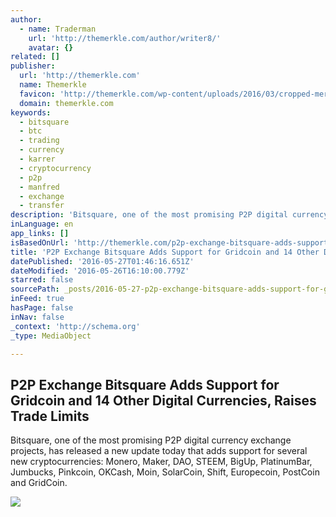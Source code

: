```yaml
---
author:
  - name: Traderman
    url: 'http://themerkle.com/author/writer8/'
    avatar: {}
related: []
publisher:
  url: 'http://themerkle.com'
  name: Themerkle
  favicon: 'http://themerkle.com/wp-content/uploads/2016/03/cropped-merkle-white-1-192x192.png'
  domain: themerkle.com
keywords:
  - bitsquare
  - btc
  - trading
  - currency
  - karrer
  - cryptocurrency
  - p2p
  - manfred
  - exchange
  - transfer
description: 'Bitsquare, one of the most promising P2P digital currency exchange projects, has released a new update today that adds support for several new cryptocurrencies: Monero, Maker, DAO, STEEM, BigUp, PlatinumBar, Jumbucks, Pinkcoin, OKCash, Moin, SolarCoin, Shift, Europecoin, PostCoin and GridCoin.'
inLanguage: en
app_links: []
isBasedOnUrl: 'http://themerkle.com/p2p-exchange-bitsquare-adds-support-for-gridcoin-and-14-other-digital-currencies-raises-trade-limits/'
title: 'P2P Exchange Bitsquare Adds Support for Gridcoin and 14 Other Digital Currencies, Raises Trade Limits'
datePublished: '2016-05-27T01:46:16.651Z'
dateModified: '2016-05-26T16:10:00.779Z'
starred: false
sourcePath: _posts/2016-05-27-p2p-exchange-bitsquare-adds-support-for-gridcoin-and-14-othe.md
inFeed: true
hasPage: false
inNav: false
_context: 'http://schema.org'
_type: MediaObject

---
```

<article style=""><h1>P2P Exchange Bitsquare Adds Support for Gridcoin and 14 Other Digital Currencies, Raises Trade Limits</h1><p>Bitsquare, one of the most promising P2P digital currency exchange projects, has released a new update today that adds support for several new cryptocurrencies: Monero, Maker, DAO, STEEM, BigUp, PlatinumBar, Jumbucks, Pinkcoin, OKCash, Moin, SolarCoin, Shift, Europecoin, PostCoin and GridCoin.</p><img src="http://themerkle.com/wp-content/uploads/2016/04/shutterstock_108783959-211x150.jpg" /></article>